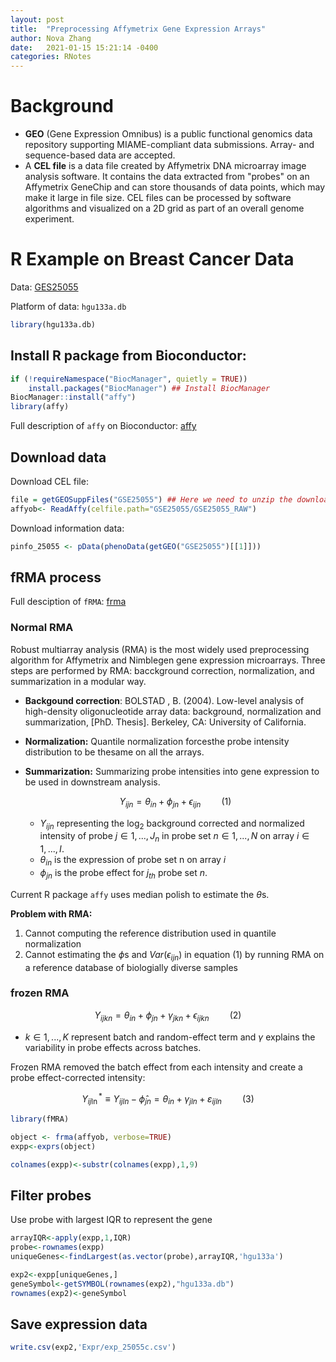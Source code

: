 ```yaml
---
layout: post
title:  "Preprocessing Affymetrix Gene Expression Arrays"
author: Nova Zhang
date:   2021-01-15 15:21:14 -0400
categories: RNotes
---
```


<link rel="stylesheet" href="https://cdn.jsdelivr.net/npm/katex@0.12.0/dist/katex.min.css" integrity="sha384-AfEj0r4/OFrOo5t7NnNe46zW/tFgW6x/bCJG8FqQCEo3+Aro6EYUG4+cU+KJWu/X" crossorigin="anonymous">

<script defer src="https://cdn.jsdelivr.net/npm/katex@0.12.0/dist/katex.min.js" integrity="sha384-g7c+Jr9ZivxKLnZTDUhnkOnsh30B4H0rpLUpJ4jAIKs4fnJI+sEnkvrMWph2EDg4" crossorigin="anonymous"></script>
<script defer src="https://cdn.jsdelivr.net/npm/katex@0.12.0/dist/contrib/auto-render.min.js" integrity="sha384-mll67QQFJfxn0IYznZYonOWZ644AWYC+Pt2cHqMaRhXVrursRwvLnLaebdGIlYNa" crossorigin="anonymous"></script>
<script>
    document.addEventListener("DOMContentLoaded", function(){
        renderMathInElement(document.body,{delimiters: [
            {left: "$$", right: "$$", display: true},
            {left: "$", right: "$", display: false},
            {left: "\\(", right: "\\)", display: false},
            {left: "\\[", right: "\\]", display: true}
        ]});
    });
</script>

# Background

- **GEO** (Gene Expression Omnibus) is a public functional genomics data repository supporting MIAME-compliant data submissions. Array- and sequence-based data are accepted.
- A **CEL file** is a data file created by Affymetrix DNA microarray image analysis software. It contains the data extracted from "probes" on an Affymetrix GeneChip and can store thousands of data points, which may make it large in file size. CEL files can be processed by software algorithms and visualized on a 2D grid as part of an overall genome experiment.

# R Example on Breast Cancer Data

Data: [GES25055](https://www.notion.so/GSE25055-936dbd5499a44dc7bec234ed9e97dcfa)

Platform of data: `hgu133a.db`

```r
library(hgu133a.db)
```

## Install R package from Bioconductor:

```r
if (!requireNamespace("BiocManager", quietly = TRUE))
    install.packages("BiocManager") ## Install BiocManager
BiocManager::install("affy")
library(affy)
```

Full description of `affy` on Bioconductor: [affy](https://www.bioconductor.org/packages/release/bioc/html/affy.html)

## Download data

Download CEL file:

```r
file = getGEOSuppFiles("GSE25055") ## Here we need to unzip the download zip file
affyob<- ReadAffy(celfile.path="GSE25055/GSE25055_RAW")
```

Download information data:

```r
pinfo_25055 <- pData(phenoData(getGEO("GSE25055")[[1]]))
```

## fRMA process

Full desciption of `fRMA`: [frma](http://bioconductor.org/packages/release/bioc/html/frma.html)

### Normal RMA

Robust multiarray analysis (RMA) is the most widely used preprocessing algorithm for Affymetrix and Nimblegen gene expression microarrays. Three steps are performed by RMA: bacckground correction, normalization, and summarization in a modular way.

- **Backgound correction**: BOLSTAD , B. (2004). Low-level analysis of high-density oligonucleotide array data: background, normalization and summarization, [PhD. Thesis]. Berkeley, CA: University of California.
- **Normalization:** Quantile normalization forcesthe probe intensity distribution to be thesame on all the arrays.
- **Summarization:** Summarizing probe intensities into gene expression to be used in downstream analysis.

    $$Y_{ijn} = \theta_{in}+\phi_{jn}+\epsilon_{ijn}\quad\quad (1)$$

    - $Y_{ijn}$ representing the $\log_2$ background corrected and normalized intensity of probe $j \in 1,..., J_n$ in probe set $n \in 1,..., N$ on array $i \in 1,..., I$.
    - $\theta_{in}$ is the expression of probe set n on array $i$
    - $\phi_{jn}$ is the probe effect for $j_{th}$ probe set $n$.

Current R package `affy` uses median polish to estimate the $\theta$s.

**Problem with RMA:**

1. Cannot computing the reference distribution used in quantile normalization
2. Cannot estimating the $\phi$s and $Var(\epsilon_{ijn})$ in equation (1) by running RMA on a reference database of biologially diverse samples

### frozen RMA

$$Y_{ijkn} = \theta_{in}+\phi_{jn}+\gamma_{jkn}+\epsilon_{ijkn}\quad\quad (2)$$

- $k \in 1,...,K$ represent batch and random-effect term and $\gamma$  explains the variability in probe effects across batches.

Frozen RMA removed the batch effect from each intensity and create a probe effect-corrected intensity:

$$Y_{i j \ln }^{*} \equiv Y_{i j l n}-\hat{\phi}_{j n}=\theta_{i n}+\gamma_{j l n}+\varepsilon_{i j ln} \quad\quad (3)$$

```r
library(fMRA)

object <- frma(affyob, verbose=TRUE)
expp<-exprs(object)

colnames(expp)<-substr(colnames(expp),1,9)
```

## Filter probes

Use probe with largest IQR to represent the gene

```r
arrayIQR<-apply(expp,1,IQR)
probe<-rownames(expp)
uniqueGenes<-findLargest(as.vector(probe),arrayIQR,'hgu133a')

exp2<-expp[uniqueGenes,]
geneSymbol<-getSYMBOL(rownames(exp2),"hgu133a.db")
rownames(exp2)<-geneSymbol
```

## Save expression data

```r
write.csv(exp2,'Expr/exp_25055c.csv')
```
